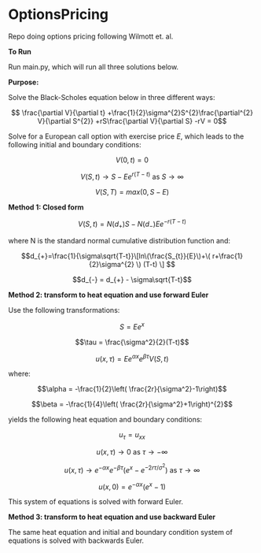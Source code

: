 # OptionsPricing

Repo doing options pricing following Wilmott et. al.

**To Run**

Run main.py, which will run all three solutions below.

**Purpose:**

Solve the Black-Scholes equation below in three different ways:

$$
\frac{\partial V}{\partial t}
+\frac{1}{2}\sigma^{2}S^{2}\frac{\partial^{2} V}{\partial S^{2}}
+rS\frac{\partial V}{\partial S}
-rV = 0$$

Solve for a European call option with exercise price $E$, which leads to the following initial and boundary conditions:

$$V(0, t) = 0$$

$$V(S, t) \rightarrow S - Ee^{r(T-t)} \text{  as  } S \rightarrow \infty$$

$$V(S, T) = max(0, S - E)$$

**Method 1: Closed form**

$$V(S,t) = N(d_{+})S-N(d_{-})Ee^{-r(T-t)}$$

where N is the standard normal cumulative distribution function and:

$$d_{+}=\frac{1}{\sigma\sqrt{T-t}}\[ln\(\frac{S_{t}}{E}\)+\( r+\frac{1}{2}\sigma^{2} \) (T-t) \] $$

$$d_{-} = d_{+} - \sigma\sqrt{T-t}$$

**Method 2: transform to heat equation and use forward Euler**

Use the following transformations:

$$S = Ee^{x}$$

$$\tau = \frac{\sigma^2}{2}(T-t)$$

$$u(x, \tau) = Ee^{\alpha x}e^{\beta \tau}V(S,t)$$

where:

$$\alpha = -\frac{1}{2}\left( \frac{2r}{\sigma^2}-1\right)$$

$$\beta = -\frac{1}{4}\left( \frac{2r}{\sigma^2}+1\right)^{2}$$

yields the following heat equation and boundary conditions:

$$u_{\tau}=u_{xx}$$

$$u(x,\tau) \rightarrow 0 \text{ as } \tau \rightarrow -\infty$$

$$u(x,\tau) \rightarrow e^{-\alpha x}e^{-\beta\tau}(e^{x}-e^{-2r\tau /\sigma^{2}}) \text{ as } \tau \rightarrow \infty$$

$$u(x, 0) = e^{-\alpha x}(e^{x}-1)$$

This system of equations is solved with forward Euler.

**Method 3: transform to heat equation and use backward Euler**

The same heat equation and initial and boundary condition system of equations is solved with backwards Euler.
